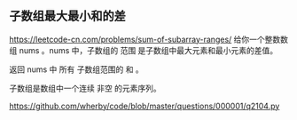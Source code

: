 # 

##  子数组最大最小和的差
https://leetcode-cn.com/problems/sum-of-subarray-ranges/
给你一个整数数组 nums 。nums 中，子数组的 范围 是子数组中最大元素和最小元素的差值。

返回 nums 中 所有 子数组范围的 和 。

子数组是数组中一个连续 非空 的元素序列。

https://github.com/wherby/code/blob/master/questions/000001/q2104.py


